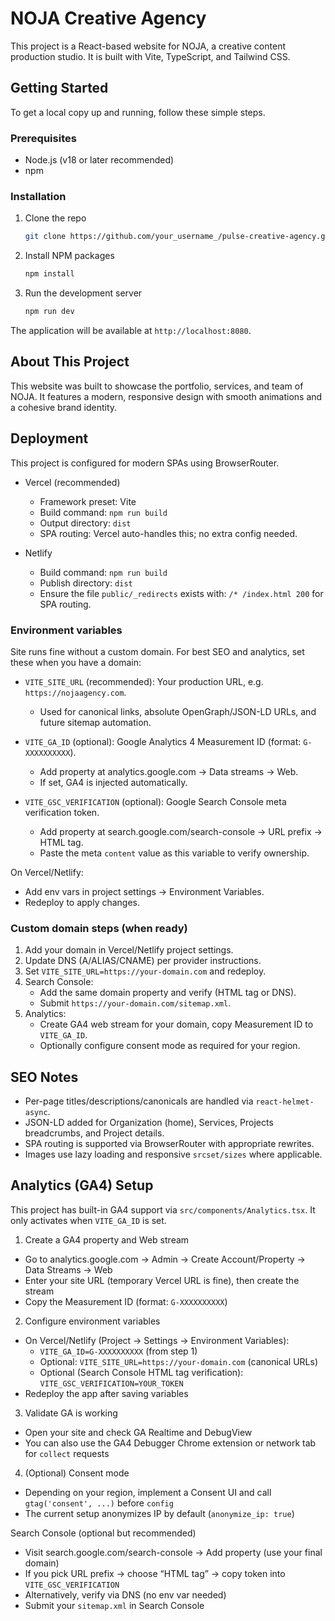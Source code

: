# NOJA Creative Agency

This project is a React-based website for NOJA, a creative content production studio. It is built with Vite, TypeScript, and Tailwind CSS.

## Getting Started

To get a local copy up and running, follow these simple steps.

### Prerequisites

*   Node.js (v18 or later recommended)
*   npm

### Installation

1.  Clone the repo
    ```sh
    git clone https://github.com/your_username_/pulse-creative-agency.git
    ```
2.  Install NPM packages
    ```sh
    npm install
    ```
3.  Run the development server
    ```sh
    npm run dev
    ```

The application will be available at `http://localhost:8080`.

## About This Project

This website was built to showcase the portfolio, services, and team of NOJA. It features a modern, responsive design with smooth animations and a cohesive brand identity.

## Deployment

This project is configured for modern SPAs using BrowserRouter.

- Vercel (recommended)
  - Framework preset: Vite
  - Build command: `npm run build`
  - Output directory: `dist`
  - SPA routing: Vercel auto-handles this; no extra config needed.

- Netlify
  - Build command: `npm run build`
  - Publish directory: `dist`
  - Ensure the file `public/_redirects` exists with: `/* /index.html 200` for SPA routing.

### Environment variables

Site runs fine without a custom domain. For best SEO and analytics, set these when you have a domain:

- `VITE_SITE_URL` (recommended): Your production URL, e.g. `https://nojaagency.com`.
  - Used for canonical links, absolute OpenGraph/JSON-LD URLs, and future sitemap automation.

- `VITE_GA_ID` (optional): Google Analytics 4 Measurement ID (format: `G-XXXXXXXXXX`).
  - Add property at analytics.google.com → Data streams → Web.
  - If set, GA4 is injected automatically.

- `VITE_GSC_VERIFICATION` (optional): Google Search Console meta verification token.
  - Add property at search.google.com/search-console → URL prefix → HTML tag.
  - Paste the meta `content` value as this variable to verify ownership.

On Vercel/Netlify:
- Add env vars in project settings → Environment Variables.
- Redeploy to apply changes.

### Custom domain steps (when ready)
1. Add your domain in Vercel/Netlify project settings.
2. Update DNS (A/ALIAS/CNAME) per provider instructions.
3. Set `VITE_SITE_URL=https://your-domain.com` and redeploy.
4. Search Console:
   - Add the same domain property and verify (HTML tag or DNS).
   - Submit `https://your-domain.com/sitemap.xml`.
5. Analytics:
   - Create GA4 web stream for your domain, copy Measurement ID to `VITE_GA_ID`.
   - Optionally configure consent mode as required for your region.

## SEO Notes

- Per-page titles/descriptions/canonicals are handled via `react-helmet-async`.
- JSON-LD added for Organization (home), Services, Projects breadcrumbs, and Project details.
- SPA routing is supported via BrowserRouter with appropriate rewrites.
- Images use lazy loading and responsive `srcset/sizes` where applicable.

## Analytics (GA4) Setup

This project has built-in GA4 support via `src/components/Analytics.tsx`. It only activates when `VITE_GA_ID` is set.

1) Create a GA4 property and Web stream
- Go to analytics.google.com → Admin → Create Account/Property → Data Streams → Web
- Enter your site URL (temporary Vercel URL is fine), then create the stream
- Copy the Measurement ID (format: `G-XXXXXXXXXX`)

2) Configure environment variables
- On Vercel/Netlify (Project → Settings → Environment Variables):
  - `VITE_GA_ID=G-XXXXXXXXXX` (from step 1)
  - Optional: `VITE_SITE_URL=https://your-domain.com` (canonical URLs)
  - Optional (Search Console HTML tag verification): `VITE_GSC_VERIFICATION=YOUR_TOKEN`
- Redeploy the app after saving variables

3) Validate GA is working
- Open your site and check GA Realtime and DebugView
- You can also use the GA4 Debugger Chrome extension or network tab for `collect` requests

4) (Optional) Consent mode
- Depending on your region, implement a Consent UI and call `gtag('consent', ...)` before `config`
- The current setup anonymizes IP by default (`anonymize_ip: true`)

Search Console (optional but recommended)
- Visit search.google.com/search-console → Add property (use your final domain)
- If you pick URL prefix → choose “HTML tag” → copy token into `VITE_GSC_VERIFICATION`
- Alternatively, verify via DNS (no env var needed)
- Submit your `sitemap.xml` in Search Console
